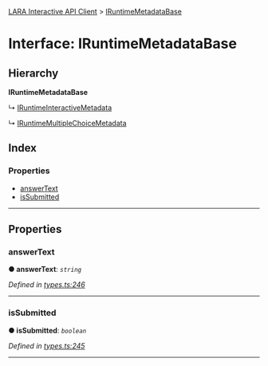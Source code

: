[LARA Interactive API Client](../README.md) > [IRuntimeMetadataBase](../interfaces/iruntimemetadatabase.md)

# Interface: IRuntimeMetadataBase

## Hierarchy

**IRuntimeMetadataBase**

↳  [IRuntimeInteractiveMetadata](iruntimeinteractivemetadata.md)

↳  [IRuntimeMultipleChoiceMetadata](iruntimemultiplechoicemetadata.md)

## Index

### Properties

* [answerText](iruntimemetadatabase.md#answertext)
* [isSubmitted](iruntimemetadatabase.md#issubmitted)

---

## Properties

<a id="answertext"></a>

###  answerText

**● answerText**: *`string`*

*Defined in [types.ts:246](../../../lara-typescript/src/interactive-api-client/types.ts#L246)*

___
<a id="issubmitted"></a>

###  isSubmitted

**● isSubmitted**: *`boolean`*

*Defined in [types.ts:245](../../../lara-typescript/src/interactive-api-client/types.ts#L245)*

___

